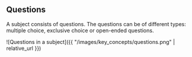 ## Questions

A subject consists of questions. The questions can be of different types: multiple choice, exclusive choice or open-ended questions.

![Questions in a subject]({{ "/images/key_concepts/questions.png" | relative_url }})